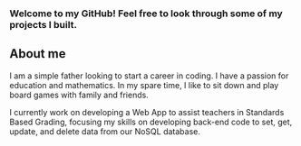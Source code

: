 ### Welcome to my GitHub! Feel free to look through some of my projects I built.

## About me
I am a simple father looking to start a career in coding. I have a passion for education and mathematics. In my spare time, I like to sit down and play board games with family and friends. 

I currently work on developing a Web App to assist teachers in Standards Based Grading, focusing my skills on developing back-end code to set, get, update, and delete data from our NoSQL database.
<!--
**zeusrahl/zeusrahl** is a ✨ _special_ ✨ repository because its `README.md` (this file) appears on your GitHub profile.

Here are some ideas to get you started:

- 🔭 I’m currently working on ...
- 🌱 I’m currently learning ...
- 👯 I’m looking to collaborate on ...
- 🤔 I’m looking for help with ...
- 💬 Ask me about ...
- 📫 How to reach me: ...
- 😄 Pronouns: ...
- ⚡ Fun fact: ...
-->
